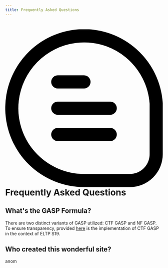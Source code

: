 ```yaml
---
title: Frequently Asked Questions
---
```


# <svg xmlns="http://www.w3.org/2000/svg" viewBox="0 0 24 24"><path d="M24 11.247A12.012 12.012 0 1 0 12.017 24H19a5.005 5.005 0 0 0 5-5v-7.753ZM22 19a3 3 0 0 1-3 3h-6.983a10.041 10.041 0 0 1-7.476-3.343 9.917 9.917 0 0 1-2.476-7.814 10.043 10.043 0 0 1 8.656-8.761 10.564 10.564 0 0 1 1.3-.082A9.921 9.921 0 0 1 18.4 4.3a10.041 10.041 0 0 1 3.6 7.042Z"></path><path d="M8 9h4a1 1 0 0 0 0-2H8a1 1 0 0 0 0 2Zm8 2H8a1 1 0 0 0 0 2h8a1 1 0 0 0 0-2Zm0 4H8a1 1 0 0 0 0 2h8a1 1 0 0 0 0-2Z"></path></svg>Frequently Asked Questions

## What's the GASP Formula?
There are two distinct variants of GASP utilized: CTF GASP and NF GASP. To ensure transparency, provided <a href="https://docs.google.com/spreadsheets/d/1U717_S1yWP9cByyllIdtRxOoeARyc3X7S3igu2wopZc/edit?usp=sharing">here</a> is the implementation of CTF GASP in the context of ELTP S19.

## Who created this wonderful site?
anom
